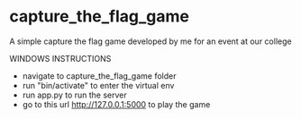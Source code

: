 # capture_the_flag_game
A simple capture the flag game developed by me for an event at our college

WINDOWS INSTRUCTIONS
- navigate to capture_the_flag_game folder
- run "bin/activate" to enter the virtual env
- run app.py to run the server
- go to this url http://127.0.0.1:5000 to play the game 
